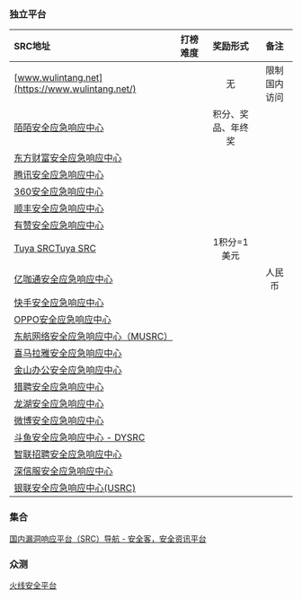 ### 独立平台
| SRC地址        | 打榜难度   |  奖励形式  | 备注 |
| :--------  | :-----  | :----:  | :----:|
|[www.wulintang.net](https://www.wulintang.net/)||无|限制国内访问|
|[陌陌安全应急响应中心](https://security.immomo.com/blog)||积分、奖品、年终奖||
|[东方财富安全应急响应中心](https://security.eastmoney.com/)||||
|[腾讯安全应急响应中心](https://security.tencent.com/?show4orY.doczeP3JNE20231229)||||
|[360安全应急响应中心](https://security.360.cn/)||||
|[顺丰安全应急响应中心](https://sfsrc.sf-express.com/home)||||
|[有赞安全应急响应中心](https://src.youzan.com/)||||
|[Tuya SRC](https://src.tuya.com/)[Tuya SRC](https://src.tuyacn.com/)||1积分=1美元||
|[亿咖通安全应急响应中心](https://src.ecarxgroup.com/)|||人民币|
|[快手安全应急响应中心](https://security.kuaishou.com/notice)||||
|[OPPO安全应急响应中心](https://security.oppo.com/cn/noticeDetail?notice_only_key=20221659515571953)||||
|[东航网络安全应急响应中心（MUSRC）](https://src.ceair.com/contributionList/)||||
|[喜马拉雅安全应急响应中心](https://security.ximalaya.com/)||||
|[金山办公安全应急响应中心](https://security.wps.cn/)||||
|[猎聘安全应急响应中心](https://security.liepin.com/)||||
|[龙湖安全应急响应中心](https://security.longfor.com/#/home)||||
|[微博安全应急响应中心](https://wsrc.weibo.com/)||||
|[斗鱼安全应急响应中心 - DYSRC](https://security.douyu.com/)||||
|[智联招聘安全应急响应中心](https://src.zhaopin.com/)||||
|[深信服安全应急响应中心](https://security.sangfor.com.cn/)||||
|[银联安全应急响应中心(USRC)](https://security.unionpay.com/)||||


### 集合
[国内漏洞响应平台（SRC）导航 - 安全客，安全资讯平台](https://www.anquanke.com/src)

### 众测
[火线安全平台](https://www.huoxian.cn/)

